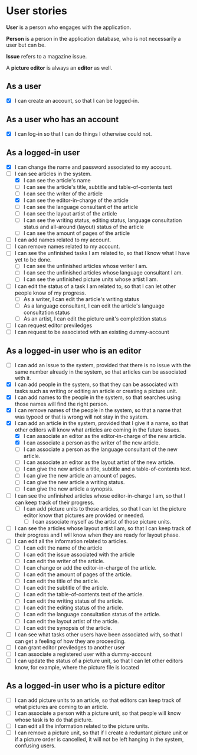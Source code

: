 # User stories

**User** is a person who engages with the application.

**Person** is a person in the application database, who is not necessarily a user but can be.

**Issue** refers to a magazine issue.

A **picture editor** is always an **editor** as well.

## As a user

- [x] I can create an account, so that I can be logged-in.

## As a user who has an account

- [x] I can log-in so that I can do things I otherwise could not.

## As a logged-in user

- [x] I can change the name and password associated to my account.
- [ ] I can see articles in the system.
  - [x] I can see the article's name
  - [ ] I can see the article's title, subtitle and table-of-contents text
  - [ ] I can see the writer of the article
  - [x] I can see the editor-in-charge of the article
  - [ ] I can see the language consultant of the article
  - [ ] I can see the layout artist of the article
  - [ ] I can see the writing status, editing status, language consultation status and all-around (layout) status of the article
  - [ ] I can see the amount of pages of the article
- [ ] I can add names related to my account.
- [ ] I can remove names related to my account.
- [ ] I can see the unfinished tasks I am related to, so that I know what I have yet to be done.
  - [ ] I can see the unfinished articles whose writer I am.
  - [ ] I can see the unfinished articles whose language consultant I am.
  - [ ] I can see the unfinished picture units whose artist I am.
- [ ] I can edit the status of a task I am related to, so that I can let other people know of my progress.
  - [ ] As a writer, I can edit the article's writing status
  - [ ] As a language consultant, I can edit the article's language consultation status
  - [ ] As an artist, I can edit the picture unit's completition status
- [ ] I can request editor previledges
- [ ] I can request to be associated with an existing dummy-account

## As a logged-in user who is an editor

- [ ] I can add an issue to the system, provided that there is no issue with the same number already in the system, so that articles can be associated with it.
- [x] I can add people in the system, so that they can be associated with tasks such as writing or editing an article or creating a  picture unit.
- [x] I can add names to the people in the system, so that searches using those names will find the right person.
- [x] I can remove names of the people in the system, so that a name that was typoed or that is wrong will not stay in the system.
- [x] I can add an article in the system, provided that I give it a name, so that other editors will know what articles are coming in the future issues.
  - [x] I can associate an editor as the editor-in-charge of the new article.
  - [x] I can associate a person as the writer of the new article.
  - [ ] I can associate a person as the language consultant of the new article.
  - [ ] I can associate an editor as the layout artist of the new article.
  - [ ] I can give the new article a title, subtitle and a table-of-contents text.
  - [ ] I can give the new article an amount of pages.
  - [ ] I can give the new article a writing status.
  - [ ] I can give the new article a synopsis.
- [ ] I can see the unfinished articles whose editor-in-charge I am, so that I can keep track of their progress.
  - [ ] I can add picture units to those articles, so that I can let the picture editor know that pictures are provided or needed.
    - [ ] I can associate myself as the artist of those picture units.
- [ ] I can see the articles whose layout artist I am, so that I can keep track of their progress and I will know when they are ready for layout phase.
- [ ] I can edit all the information related to articles.
  - [ ] I can edit the name of the article
  - [ ] I can edit the issue associated with the article
  - [ ] I can edit the writer of the article.
  - [ ] I can change or add the editor-in-charge of the article.
  - [ ] I can edit the amount of pages of the article.
  - [ ] I can edit the title of the article.
  - [ ] I can edit the subtitle of the article.
  - [ ] I can edit the table-of-contents text of the article.
  - [ ] I can edit the writing status of the article.
  - [ ] I can edit the editing status of the article.
  - [ ] I can edit the language consultation status of the article.
  - [ ] I can edit the layout artist of the article.
  - [ ] I can edit the synopsis of the article.
- [ ] I can see what tasks other users have been associated with, so that I can get a feeling of how they are proceeding.
- [ ] I can grant editor previledges to another user
- [ ] I can associate a registered user with a dummy-account
- [ ] I can update the status of a picture unit, so that I can let other editors know, for example, where the picture file is located

## As a logged-in user who is a picture editor

- [ ] I can add picture units to an article, so that editors can keep track of what pictures are coming to an article.
- [ ] I can associate a person with a picture unit, so that people will know whose task is to do that picture.
- [ ] I can edit all the information related to the picture units.
- [ ] I can remove a picture unit, so that if I create a reduntant picture unit or if a picture order is cancelled, it will not be left hanging in the system, confusing users.